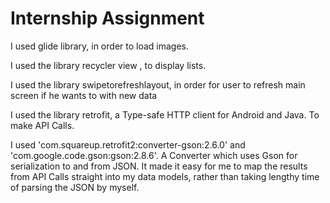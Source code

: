# Internship Assignment

I used glide library, in order to load images.

I used the library recycler view , to display lists.

I used the library swipetorefreshlayout, in order for user to refresh main screen if he wants to with new data 

I used  the library retrofit, a Type-safe HTTP client for Android and Java. To make API Calls.

I used 'com.squareup.retrofit2:converter-gson:2.6.0' and 'com.google.code.gson:gson:2.8.6'.  A Converter which uses Gson for serialization to and from JSON. It made it easy for me to map the results from API Calls straight into my data models, rather than taking lengthy time of parsing the JSON by myself.


